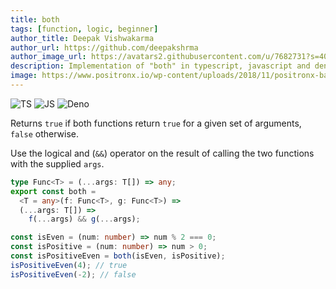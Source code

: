 ```yaml
---
title: both
tags: [function, logic, beginner]
author_title: Deepak Vishwakarma
author_url: https://github.com/deepakshrma
author_image_url: https://avatars2.githubusercontent.com/u/7682731?s=400
description: Implementation of "both" in typescript, javascript and deno.
image: https://www.positronx.io/wp-content/uploads/2018/11/positronx-banner-1152-1.jpg
---
```


![TS](https://img.shields.io/badge/supports-typescript-blue.svg?style=flat-square)
![JS](https://img.shields.io/badge/supports-javascript-yellow.svg?style=flat-square)
![Deno](https://img.shields.io/badge/supports-deno-green.svg?style=flat-square)

Returns `true` if both functions return `true` for a given set of arguments, `false` otherwise.

Use the logical and (`&&`) operator on the result of calling the two functions with the supplied `args`.

```ts title="typescript"
type Func<T> = (...args: T[]) => any;
export const both =
  <T = any>(f: Func<T>, g: Func<T>) =>
  (...args: T[]) =>
    f(...args) && g(...args);
```

```ts title="typescript"
const isEven = (num: number) => num % 2 === 0;
const isPositive = (num: number) => num > 0;
const isPositiveEven = both(isEven, isPositive);
isPositiveEven(4); // true
isPositiveEven(-2); // false
```
